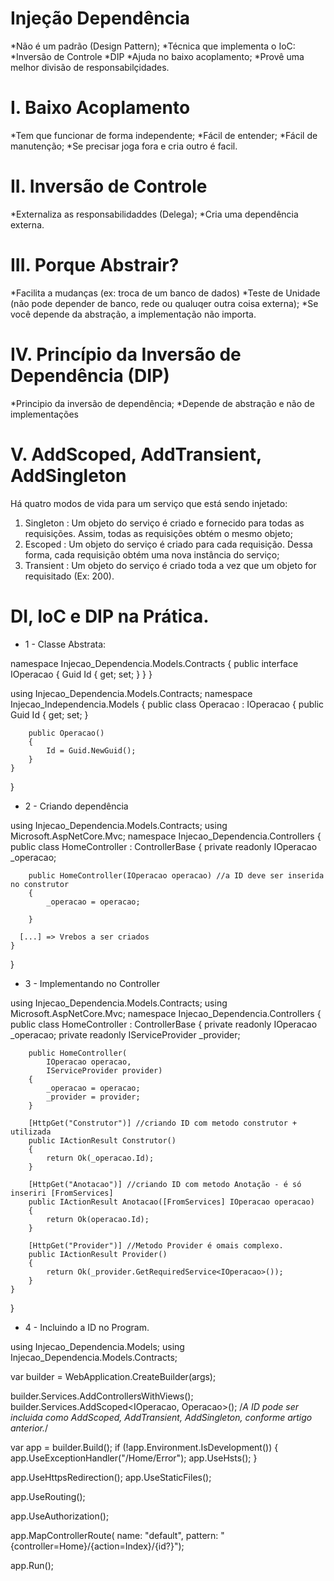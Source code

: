 # Injeção Dependência


*Não é um padrão (Design Pattern);
*Técnica que implementa o IoC:
  *Inversão de Controle
  *DIP
*Ajuda no baixo acoplamento;
*Provê uma melhor divisão de responsabilçidades.

# I. Baixo Acoplamento

*Tem que funcionar de forma independente;
*Fácil de entender;
*Fácil de manutenção;
*Se precisar joga fora e cria outro é facil.

# II. Inversão de Controle

*Externaliza as responsabilidaddes (Delega);
*Cria uma dependência externa.

# III. Porque Abstrair?

*Facilita a mudanças (ex: troca de um banco de dados)
*Teste de Unidade (não pode depender de banco, rede ou qualuqer outra coisa externa);
*Se você depende da abstração, a implementação não importa.

# IV. Princípio da Inversão de Dependência (DIP)

*Principio da inversão de dependência;
*Depende de abstração e não de implementações

# V. AddScoped, AddTransient, AddSingleton

Há quatro modos de vida para um serviço que está sendo injetado:
1. Singleton : Um objeto do serviço é criado e fornecido para todas as requisições. Assim, todas as requisições obtém o mesmo objeto;
2. Escoped : Um objeto do serviço é criado para cada requisição. Dessa forma, cada requisição obtém uma nova instância do serviço;
3. Transient : Um objeto do serviço é criado toda a vez que um objeto for requisitado (Ex: 200).

# DI, IoC e DIP na Prática.


* 1 - Classe Abstrata:


namespace Injecao_Dependencia.Models.Contracts
{
    public interface IOperacao
    {
        Guid Id { get; set; }
    }
}


using Injecao_Dependencia.Models.Contracts;
namespace Injecao_Independencia.Models
{
    public class Operacao : IOperacao
    {
        public Guid Id { get; set; }

        public Operacao()
        {
            Id = Guid.NewGuid();
        }
    }
}


* 2 - Criando dependência


using Injecao_Dependencia.Models.Contracts;
using Microsoft.AspNetCore.Mvc;
namespace Injecao_Dependencia.Controllers
{
    public class HomeController : ControllerBase
    {
        private readonly IOperacao _operacao; 
       
        public HomeController(IOperacao operacao) //a ID deve ser inserida no construtor
        {
            _operacao = operacao;
            
        }

      [...] => Vrebos a ser criados
    }
}


* 3 - Implementando no Controller


using Injecao_Dependencia.Models.Contracts;
using Microsoft.AspNetCore.Mvc;
namespace Injecao_Dependencia.Controllers
{
    public class HomeController : ControllerBase
    {
        private readonly IOperacao _operacao;
        private readonly IServiceProvider _provider;

        public HomeController(
            IOperacao operacao,
            IServiceProvider provider)
        {
            _operacao = operacao;
            _provider = provider;
        }

        [HttpGet("Construtor")] //criando ID com metodo construtor + utilizada
        public IActionResult Construtor()
        {
            return Ok(_operacao.Id);
        }

        [HttpGet("Anotacao")] //criando ID com metodo Anotação - é só inseriri [FromServices]
        public IActionResult Anotacao([FromServices] IOperacao operacao)
        {
            return Ok(operacao.Id);
        }

        [HttpGet("Provider")] //Metodo Provider é omais complexo.
        public IActionResult Provider()
        {
            return Ok(_provider.GetRequiredService<IOperacao>());
        }
    }
}


* 4 - Incluindo a ID no Program.


using Injecao_Dependencia.Models;
using Injecao_Dependencia.Models.Contracts;

var builder = WebApplication.CreateBuilder(args);

builder.Services.AddControllersWithViews();
builder.Services.AddScoped<IOperacao, Operacao>();
/*A ID pode ser incluida como AddScoped, AddTransient, AddSingleton, conforme artigo 
anterior.*/

var app = builder.Build();
if (!app.Environment.IsDevelopment())
{
    app.UseExceptionHandler("/Home/Error");
        app.UseHsts();
}

app.UseHttpsRedirection();
app.UseStaticFiles();

app.UseRouting();

app.UseAuthorization();

app.MapControllerRoute(
    name: "default",
    pattern: "{controller=Home}/{action=Index}/{id?}");

app.Run();
